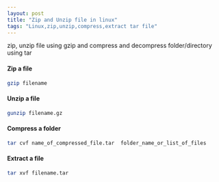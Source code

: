 ```yaml
---
layout: post
title: "Zip and Unzip file in linux"
tags: "Linux,zip,unzip,compress,extract tar file"
---
```

zip, unzip file using gzip and compress and decompress folder/directory using tar 

#### Zip a file
```sh
gzip filename
```
#### Unzip a file
```sh
gunzip filename.gz
```
#### Compress a folder
```sh
tar cvf name_of_compressed_file.tar  folder_name_or_list_of_files
```
#### Extract a file
```sh
tar xvf filename.tar
```
